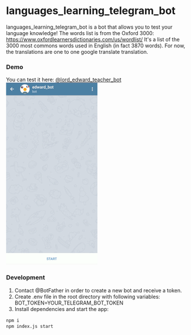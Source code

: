 # languages_learning_telegram_bot

languages_learning_telegram_bot is a bot that allows you to test your language knowledge!
The words list is from the Oxford 3000: https://www.oxfordlearnersdictionaries.com/us/wordlist/
It's a list of the 3000 most commons words used in English (in fact 3870 words).
For now, the translations are one to one google translate translation.

### Demo 
You can test it here: 
[@lord_edward_teacher_bot](https://telegram.me/lord_edward_teacher_bot)
![Exemple](media/englishBotGif.gif)

### Development
1. Contact @BotFather in order to create a new bot and receive a token.
2. Create .env file in the root directory with following variables: BOT_TOKEN=YOUR_TELEGRAM_BOT_TOKEN
3. Install dependencies and start the app:
```
npm i
npm index.js start
```
